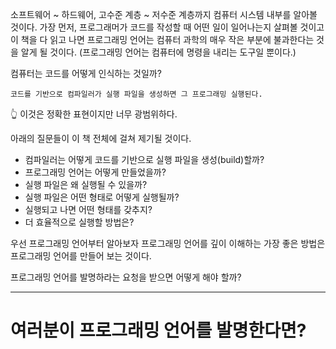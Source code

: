소프트웨어 ~ 하드웨어, 고수준 계층 ~ 저수준 계층까지 컴퓨터 시스템 내부를 알아볼 것이다.
가장 먼저, 프로그래머가 코드를 작성할 때 어떤 일이 일어나는지 살펴볼 것이고
이 책을 다 읽고 나면 프로그래밍 언어는 컴퓨터 과학의 매우 작은 부분에 불과한다는 것을 알게 될 것이다.
(프로그래밍 언어는 컴퓨터에 명령을 내리는 도구일 뿐이다.)

컴퓨터는 코드를 어떻게 인식하는 것일까?

```
코드를 기반으로 컴파일러가 실행 파일을 생성하면 그 프로그래밍 실행된다.
```
👆 이것은 정확한 표현이지만 너무 광범위하다.

아래의 질문들이 이 책 전체에 걸쳐 제기될 것이다.

- 컴파일러는 어떻게 코드를 기반으로 실행 파일을 생성(build)할까?
- 프로그래밍 언어는 어떻게 만들었을까?
- 실행 파일은 왜 실행될 수 있을까?
- 실행 파일은 어떤 형태로 어떻게 실행될까?
- 실행되고 나면 어떤 형태를 갖추지?
- 더 효율적으로 실행할 방법은?

우선 프로그래밍 언어부터 알아보자
프로그래밍 언어를 깊이 이해하는 가장 좋은 방법은 프로그래밍 언어를 만들어 보는 것이다.

프로그래밍 언어를 발명하라는 요청을 받으면 어떻게 해야 할까?

---

# 여러분이 프로그래밍 언어를 발명한다면?